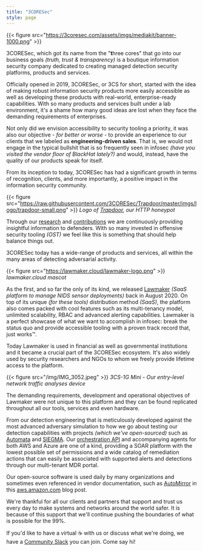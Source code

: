 ```yaml
---
title: "3CORESec"
style: page
---
```


{{< figure src="https://3coresec.com/assets/imgs/mediakit/banner-1000.png" >}}

3CORESec, which got its name from the "**t**hree cores" that go into our business goals *(truth, trust & transparency)* is a boutique information security company dedicated to creating managed detection security platforms, products and services.

Officially opened in 2019, 3CORESec, or 3CS for short, started with the idea of making robust information security products more easily accessible as well as developing these products with real-world, enterprise-ready capabilities. With so many products and services built under a lab environment, it's a shame how many good ideas are lost when they face the demanding requirements of enterprises. 

Not only did we envision accessibility to security tooling a priority, it was also our objective *- for better or worse -* to provide an experience to our clients that we labeled as **engineering-driven sales**. That is, we would not engage in the typical bullshit that is so frequently seen in infosec *(have you visited the vendor floor of BlackHat lately?)* and would, instead, have the quality of our products speak for itself. 

From its inception to today, 3CORESec has had a significant growth in terms of recognition, clients, and more importantly, a positive impact in the information security community.

{{< figure src="https://raw.githubusercontent.com/3CORESec/Trapdoor/master/imgs/logo/trapdoor-small.png" >}}
*Logo of [Trapdoor](https://github.com/3CORESec/Trapdoor), our HTTP honeypot*

Through our [research](https://blog.3coresec.com/) and [contributions](https://github.com/3CORESec) we are continuously providing insightful information to defenders. With so many invested in offensive security tooling *(OST)* we feel like this is something that should help balance things out. 

3CORESec today has a wide-range of products and services, all within the many areas of detecting adversarial activity. 

{{< figure src="https://lawmaker.cloud/lawmaker-logo.png" >}}
*lawmaker.cloud mascot*

As the first, and so far the only of its kind, we released [Lawmaker](https://lawmaker.cloud) *(SaaS platform to manage NIDS sensor deployments)* back in August 2020. On top of its unique *(for these tools)* distribution method *(SaaS)*, the platform also comes packed with cool features such as its multi-tenancy model, unlimited scalability, RBAC and advanced alerting capabilities. Lawmaker is a perfect showcase of what we want to accomplish in infosec: break the status quo and provide accessible tooling with a proven track record that, just works™.

Today Lawmaker is used in financial as well as governmental institutions and it became a crucial part of the 3CORESec ecosystem. It's also widely used by security researchers and NGOs to whom we freely provide lifetime access to the platform. 

{{< figure src="/img/IMG_3052.jpeg" >}}
*3CS-1G Mini - Our entry-level network traffic analyses device*

The demanding requirements, development and operational objectives of Lawmaker were not unique to this platform and they can be found replicated throughout all our tools, services and even hardware. 

From our detection engineering that is meticulously developed against the most advanced adversary simulation to how we go about testing our detection capabilities with projects *(which we've open-sourced)* such as [Automata](https://github.com/3CORESec/Automata) and [SIEGMA](https://github.com/3CORESec/SIEGMA). Our [orchestration API](https://3coresec.com/vsoc) and accompanying agents for both AWS and Azure are one of a kind, providing a SOAR platform with the lowest possible set of permissions and a wide catalog of remediation actions that can easily be associated with supported alerts and detections through our multi-tenant MDR portal.

Our open-source software is used daily by many organizations and sometimes even referenced in vendor documentation, such as [AutoMirror](https://github.com/3CORESec/AWS-AutoMirror) in this [aws.amazon.com](https://aws.amazon.com/blogs/networking-and-content-delivery/using-vpc-traffic-mirroring-to-monitor-and-secure-your-aws-infrastructure/) blog post.

We're thankful for all our clients and partners that support and trust us every day to make systems and networks around the world safer. It is because of this support that we'll continue pushing the boundaries of what is possible for the 99%.

If you'd like to have a virtual ☕ with us or discuss what we're doing, we have a [Community Slack](https://launchpass.com/3coresec) you can join. Come say hi!
